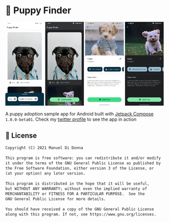 # :dog: Puppy Finder

<p>
  <img width="24%" src="art/puppies_list_light.png?raw=true">
  <img width="24%" src="art/puppies_list_night.png?raw=true">
  <img width="24%" src="art/puppy_details_light.png?raw=true">
  <img width="24%" src="art/puppy_details_night.png?raw=true">
</p>

A puppy adoption sample app for Android built with [Jetpack Compose](https://developer.android.com/jetpack/compose) `1.0.0-beta01`. Check my [twitter profile](https://twitter.com/manueldidonna/status/1365421315524591620) to see the app in action

## :scroll: License
<pre><code>Copyright (C) 2021 Manuel Di Donna

This program is free software: you can redistribute it and/or modify
it under the terms of the GNU General Public License as published by
the Free Software Foundation, either version 3 of the License, or
(at your option) any later version.

This program is distributed in the hope that it will be useful,
but WITHOUT ANY WARRANTY; without even the implied warranty of
MERCHANTABILITY or FITNESS FOR A PARTICULAR PURPOSE.  See the
GNU General Public License for more details.

You should have received a copy of the GNU General Public License
along with this program. If not, see https://www.gnu.org/licenses.
</code></pre>
